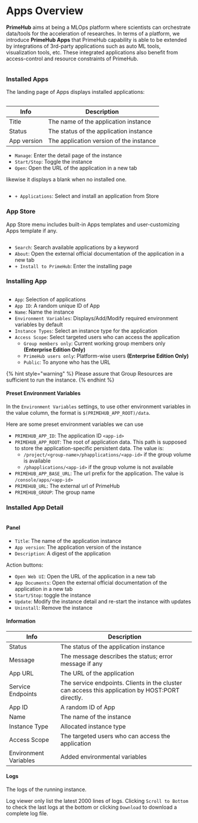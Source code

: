 # Apps Overview

**PrimeHub** aims at being a MLOps platform where scientists can orchestrate data/tools for the acceleration of researches. In terms of a platform, we introduce **PrimeHub Apps** that PrimeHub capability is able to be extended by integrations of 3rd-party applications such as auto ML tools, visualization tools, etc. These integrated applications also benefit from access-control and resource constraints of PrimeHub.

<figure><img src="../.gitbook/assets/app_overview_v36 (1).png" alt=""><figcaption></figcaption></figure>

### Installed Apps

The landing page of Apps displays installed applications:

<figure><img src="../.gitbook/assets/app_landing_cards (1).png" alt=""><figcaption></figcaption></figure>

| Info        | Description                             |
| ----------- | --------------------------------------- |
| Title       | The name of the application instance    |
| Status      | The status of the application instance  |
| App version | The application version of the instance |

* `Manage`: Enter the detail page of the instance
* `Start/Stop`: Toggle the instance
* `Open`: Open the URL of the application in a new tab

likewise it displays a blank when no installed one.

<figure><img src="../.gitbook/assets/app_landing_empty (1).png" alt=""><figcaption></figcaption></figure>

* `+ Applications`: Select and install an application from Store

### App Store

App Store menu includes built-in Apps templates and user-customizing Apps template if any.

<figure><img src="../.gitbook/assets/app_store_v310 (1).png" alt=""><figcaption></figcaption></figure>

* `Search`: Search available applications by a keyword
* `About`: Open the external official documentation of the application in a new tab
* `+ Install to PrimeHub`: Enter the installing page

### Installing App

<figure><img src="../.gitbook/assets/app_mlflow (1).png" alt=""><figcaption></figcaption></figure>

* `App`: Selection of applications
* `App ID`: A random unique ID of App
* `Name`: Name the instance
* `Environment Variables`: Displays/Add/Modify required environment variables by default
* `Instance Types`: Select an instance type for the application
* `Access Scope`: Select targeted users who can access the application
  * `Group members only`: Current working group members only **(Enterprise Edition Only)**
  * `PrimeHub users only`: Platform-wise users **(Enterprise Edition Only)**
  * `Public`: To anyone who has the URL

{% hint style="warning" %}
Please assure that Group Resources are sufficient to run the instance.
{% endhint %}

#### Preset Environment Variables

In the `Environment Variables` settings, to use other environment variables in the value column, the format is `$(PRIMEHUB_APP_ROOT)/data`.

Here are some preset environment variables we can use

* `PRIMEHUB_APP_ID`: The application ID `<app-id>`
* `PRIMEHUB_APP_ROOT`: The root of application data. This path is supposed to store the application-specific persistent data. The value is:
  * `/project/<group-name>/phapplications/<app-id>` if the group volume is available
  * `/phapplications/<app-id>` if the group volume is not available
* `PRIMEHUB_APP_BASE_URL`: The url prefix for the application. The value is `/console/apps/<app-id>`
* `PRIMEHUB_URL`: The external url of PrimeHub
* `PRIMEHUB_GROUP`: The group name

### Installed App Detail

<figure><img src="../.gitbook/assets/app_detail (1).png" alt=""><figcaption></figcaption></figure>

#### Panel

* `Title`: The name of the application instance
* `App version`: The application version of the instance
* `Description`: A digest of the application

Action buttons:

* `Open Web UI`: Open the URL of the application in a new tab
* `App Documents`: Open the external official documentation of the application in a new tab
* `Start/Stop`: toggle the instance
* `Update`: Modify the instance detail and re-start the instance with updates
* `Uninstall`: Remove the instance

#### Information

| Info                  | Description                                                                                      |
| --------------------- | ------------------------------------------------------------------------------------------------ |
| Status                | The status of the application instance                                                           |
| Message               | The message describes the status; error message if any                                           |
| App URL               | The URL of the application                                                                       |
| Service Endpoints     | The service endpoints. Clients in the cluster can access this application by HOST:PORT directly. |
| App ID                | A random ID of App                                                                               |
| Name                  | The name of the instance                                                                         |
| Instance Type         | Allocated instance type                                                                          |
| Access Scope          | The targeted users who can access the application                                                |
| Environment Variables | Added environmental variables                                                                    |

#### Logs

The logs of the running instance.

Log viewer only list the latest 2000 lines of logs. Clicking `Scroll to Bottom` to check the last logs at the bottom or clicking `Download` to download a complete log file.

<figure><img src="../.gitbook/assets/app_log (1).png" alt=""><figcaption></figcaption></figure>
